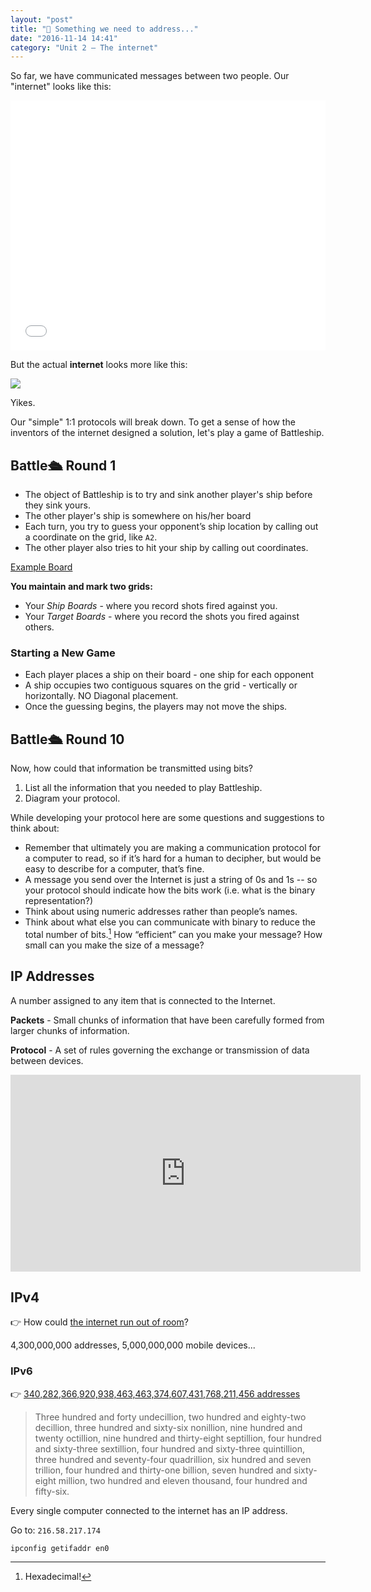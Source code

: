 ```yaml
---
layout: "post"
title: "📇 Something we need to address..."
date: "2016-11-14 14:41"
category: "Unit 2 – The internet"
---
```


So far, we have communicated messages between two people. Our "internet" looks like this:

<iframe src="{{ site.baseurl }}/Code_Examples/BinaryCommunication" width="100%" height="400px" style="border:0px"></iframe>

But the actual **internet** looks more like this:

![](https://46qasb3uw5yn639ko4bz2ptr8u-wpengine.netdna-ssl.com/files/2015/11/internet-map-FB.jpg)

Yikes.

Our "simple" 1:1 protocols will break down. To get a sense of how the inventors of the internet designed a solution, let's play a game of Battleship.

## Battle🛳 Round 1
- The object of Battleship is to try and sink another player's ship before they sink yours.  
- The other player's ship is somewhere on his/her board
- Each turn, you try to guess your opponent’s ship location by calling out a coordinate on the grid, like `A2`.
- The other player also tries to hit your ship by calling out coordinates.  

[Example Board](https://docs.google.com/document/d/1oKi5_35xB-6Np5stnbGq7MCKnRZVC5qCVUQmAJByrTI/edit)

**You maintain and mark two grids:**
- Your _Ship Boards_ - where you record shots fired against you.
- Your _Target Boards_ - where you record the shots you fired against others.

### Starting a New Game

- Each player places a ship on their board - one ship for each opponent
- A ship occupies two contiguous squares on the grid - vertically or horizontally. NO Diagonal placement.
- Once the guessing begins, the players may not move the ships.  

## Battle🛳 Round 10
Now, how could that information be transmitted using bits?

1. List all the information that you needed to play Battleship.
2. Diagram your protocol.

While developing your protocol here are some questions and suggestions to think about:

- Remember that ultimately you are making a communication protocol for a computer to read, so if it’s hard for a human to decipher, but would be easy to describe for a computer, that’s fine.
- A message you send over the Internet is just a string of 0s and 1s -- so your protocol should indicate how the bits work (i.e. what is the binary representation?)
- Think about using numeric addresses rather than people’s names.
- Think about what else you can communicate with binary to reduce the total number of bits.[^hex] How “efficient” can you make your message?  How small can you make the size of a message?

[^hex]: Hexadecimal!


## IP Addresses

A number assigned to any item that is connected to the Internet.

**Packets** - Small chunks of information that have been carefully formed from larger chunks of information.

**Protocol** - A set of rules governing the exchange or transmission of data between devices.

<iframe width="560" height="315" src="https://www.youtube.com/embed/5o8CwafCxnU" frameborder="0" allowfullscreen></iframe>

## IPv4

👉 How could [the internet run out of room](https://www.wired.com/2011/02/internet-addresses/)?

4,300,000,000 addresses, 5,000,000,000 mobile devices...

### IPv6
👉  [340,282,366,920,938,463,463,374,607,431,768,211,456 addresses](https://googleblog.blogspot.com/2012/06/world-ipv6-launch-keeping-internet.html)

> Three hundred and forty undecillion, two hundred and eighty-two decillion, three hundred and sixty-six nonillion, nine hundred and twenty octillion, nine hundred and thirty-eight septillion, four hundred and sixty-three sextillion, four hundred and sixty-three quintillion, three hundred and seventy-four quadrillion, six hundred and seven trillion, four hundred and thirty-one billion, seven hundred and sixty-eight million, two hundred and eleven thousand, four hundred and fifty-six.

Every single computer connected to the internet has an IP address.



Go to: `216.58.217.174`

`ipconfig getifaddr en0`
